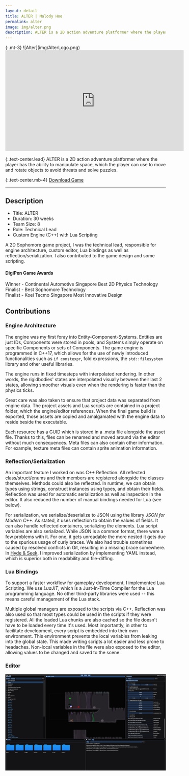 ```yaml
---
layout: detail
title: ALTER | Malody Hoe
permalink: alter
image: img/alter.png
description: ALTER is a 2D action adventure platformer where the player has the ability to manipulate space to avoid threats and solve puzzles.
---
```

<div class="row">
<div class="col-lg-3 col-sm-3"></div>
<div class="col-lg-6 col-sm-6" markdown="1">
{:.mt-3}
![Alter](img/AlterLogo.png)
</div>
<div class="col-lg-3 col-sm-3"></div>
</div>

<div class='embed-container'>
    <iframe width="560" height="315" src="https://www.youtube.com/embed/mGc2YTy8bLY?rel=0" frameborder="0" allow="accelerometer; autoplay; encrypted-media; gyroscope; picture-in-picture" allowfullscreen></iframe>
</div>

{:.text-center.lead}
ALTER is a 2D action adventure platformer where the player has the ability to manipulate space, which the player can use to move and rotate objects to avoid threats and solve puzzles.

{:.text-center.mb-4}
<a class="btn btn-lg btn-primary" href="https://games.digipen.edu/games/alter">Download Game</a>

<hr>

## Description

- Title: ALTER
- Duration: 30 weeks
- Team Size: 8
- Role: Technical Lead
- Custom Engine (C++) with Lua Scripting

A 2D Sophomore game project, I was the technical lead, responsible for engine architecture, custom editor,
Lua bindings as well as reflection/serialization. I also contributed to the game design and some scripting.

#### DigiPen Game Awards
Winner - Continental Automotive Singapore Best 2D Physics Technology  
Finalist - Best Sophomore Technology  
Finalist - Koei Tecmo Singapore Most Innovative Design

## Contributions

### Engine Architecture

The engine was my first foray into Entity-Component-Systems.
Entities are just IDs, Components were stored in pools,
and Systems simply operate on specific Components or sets of Components.
The game engine is programmed in C++17, which allows for the use of newly introduced functionalities
such as `if constexpr`, fold expressions, the `std::filesystem` library and other useful libraries.

The engine runs in fixed timesteps with interpolated rendering. In other words, the rigidbodies' states
are interpolated visually between their last 2 states, allowing smoother visuals even when the rendering is faster than
the physics ticks.

Great care was also taken to ensure that project data was separated from engine data. The project assets and Lua scripts
are contained in a project folder, which the engine/editor references. When the final game build is exported,
those assets are copied and amalgamated with the engine data to reside beside the executable.

Each resource has a GUID which is stored in a .meta file alongside the asset file. Thanks to this, files can
be renamed and moved around via the editor without much consequences. Meta files can also contain other information.
For example, texture meta files can contain sprite animation information.

### Reflection/Serialization

An important feature I worked on was C++ Reflection. All reflected class/struct/enums and their members are registered
alongside the classes themselves. Methods could also be reflected.
In runtime, we can obtain types using strings, construct instances using types, and obtain their fields.
Reflection was used for automatic serialization as well as inspection in the editor. It also reduced the number
of manual bindings needed for Lua (see below).

For serialization, we serialize/deserialize to JSON using the library *JSON for Modern C++*. As stated, it uses
reflection to obtain the values of fields. It can also handle reflected containers, serializing the elements.
Lua script variables are also serialized. While JSON is a common format, there were a few problems with it.
For one, it gets unreadable the more nested it gets due to the spurious usage of curly braces. We also had trouble
sometimes caused by resolved conflicts in Git, resulting in a missing brace somewhere. In [Hyde & Seek](/hydeandseek),
I improved serialization by implementing YAML instead, which is superior both in readability and file-diffing.

### Lua Bindings

To support a faster workflow for gameplay development, I implemented Lua Scripting. We use *LuaJIT*, which is a
Just-In-Time Compiler for the Lua programming language. No other third-party libraries were used -- this means
careful management of the Lua stack.

Multiple global managers are exposed to the scripts via C++. Reflection was also used so that most types could be
used in the scripts if they were registered. All the loaded Lua chunks are also cached so the file doesn't have to be
loaded every time it's used. Most importantly, in other to facilitate development, every script
is embedded into their own environment. This environment prevents the local variables from leaking into the
global state. This made writing scripts a lot easier and less prone to headaches. Non-local variables in the file
were also exposed to the editor, allowing values to be changed and saved to the scene.

### Editor

![Screenshot](img/alter_editor.png)
